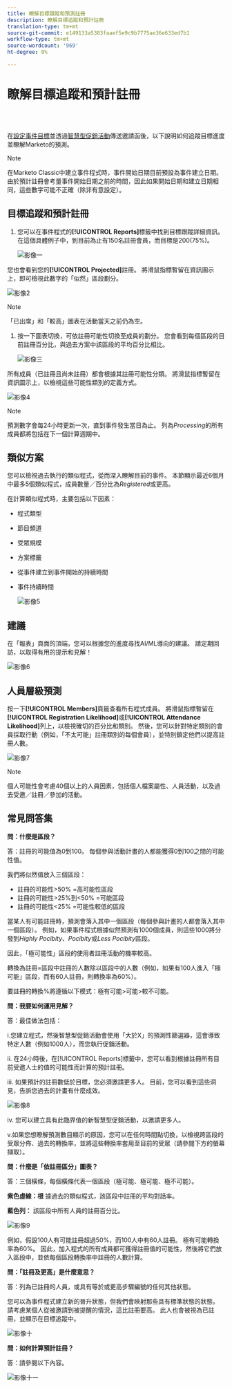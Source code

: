 ```yaml
---
title: 瞭解目標跟蹤和預測註冊
description: 瞭解目標追蹤和預計註冊
translation-type: tm+mt
source-git-commit: e149133a5383faaef5e9c9b7775ae36e633ed7b1
workflow-type: tm+mt
source-wordcount: '969'
ht-degree: 0%

---
```



# 瞭解目標追蹤和預計註冊

<br> 

在[設定事件目標](/help/sky/setting-event-goals.md)並透過[智慧型促銷活動](/help/sky/create-a-smart-campaign.md)傳送邀請函後，以下說明如何追蹤目標進度並瞭解Marketo的預測。

>[!NOTE]
>
>在Marketo Classic中建立事件程式時，事件開始日期目前預設為事件建立日期。 由於預計註冊會考量事件開始日期之前的時間，因此如果開始日期和建立日期相同，這些數字可能不正確（除非有意設定）。

## 目標追蹤和預計註冊

1. 您可以在事件程式的&#x200B;**[!UICONTROL Reports]**&#x200B;標籤中找到目標跟蹤詳細資訊。 在這個具體例子中，到目前為止有150名註冊會員，而目標是200(75%)。

   ![影像一](/help/sky/assets/predictive-audiences/understanding-goal-tracking-and-projected-registrations/understanding-goal-tracking-and-projected-registrations-1.png)

您也會看到您的&#x200B;**[!UICONTROL Projected]**&#x200B;註冊。 將滑鼠指標暫留在資訊圖示上，即可檢視此數字的「似然」區段劃分。

![影像2](/help/sky/assets/predictive-audiences/understanding-goal-tracking-and-projected-registrations/understanding-goal-tracking-and-projected-registrations-2.png)

>[!NOTE]
>
>「已出席」和「較高」圖表在活動當天之前仍為空。

1. 按一下圖表切換，可依註冊可能性切換至成員的劃分。 您會看到每個區段的目前註冊百分比，與過去方案中該區段的平均百分比相比。

   ![影像三](/help/sky/assets/predictive-audiences/understanding-goal-tracking-and-projected-registrations/understanding-goal-tracking-and-projected-registrations-3.png)

所有成員（已註冊且尚未註冊）都會根據其註冊可能性分類。 將滑鼠指標暫留在資訊圖示上，以檢視這些可能性類別的定義方式。

![影像4](/help/sky/assets/predictive-audiences/understanding-goal-tracking-and-projected-registrations/understanding-goal-tracking-and-projected-registrations-4.png)

>[!NOTE]
>
>預測數字會每24小時更新一次，直到事件發生當日為止。 列為&#x200B;_Processing_&#x200B;的所有成員都將包括在下一個計算週期中。

## 類似方案

您可以檢視過去執行的類似程式，從而深入瞭解目前的事件。 本節顯示最近6個月中最多5個類似程式，成員數量／百分比為&#x200B;_Registered_&#x200B;或更高。

在計算類似程式時，主要包括以下因素：

* 程式類型
* 節目頻道
* 受眾規模
* 方案標籤
* 從事件建立到事件開始的持續時間
* 事件持續時間

   ![影像5](/help/sky/assets/predictive-audiences/understanding-goal-tracking-and-projected-registrations/understanding-goal-tracking-and-projected-registrations-5.png)

## 建議

在「報表」頁面的頂端，您可以根據您的進度尋找AI/ML導向的建議。 請定期回訪，以取得有用的提示和見解！

![影像6](/help/sky/assets/predictive-audiences/understanding-goal-tracking-and-projected-registrations/understanding-goal-tracking-and-projected-registrations-6.png)

## 人員層級預測

按一下&#x200B;**[!UICONTROL Members]**&#x200B;頁籤查看所有程式成員。 將滑鼠指標暫留在&#x200B;**[!UICONTROL Registration Likelihood]**&#x200B;或&#x200B;**[!UICONTROL Attendance Likelihood]**&#x200B;列上，以檢視確切的百分比和類別。 然後，您可以針對特定類別的會員採取行動（例如，「不太可能」註冊類別的每個會員），並特別鎖定他們以提高註冊人數。

![影像7](/help/sky/assets/predictive-audiences/understanding-goal-tracking-and-projected-registrations/understanding-goal-tracking-and-projected-registrations-7.png)

>[!NOTE]
>
>個人可能性會考慮40個以上的人員因素，包括個人檔案屬性、人員活動，以及過去受邀／註冊／參加的活動。

## 常見問答集

**問：什麼是區段？**

答：註冊的可能值為0到100。 每個參與活動計畫的人都能獲得0到100之間的可能性值。

我們將似然值放入三個區段：

* 註冊的可能性>50% =高可能性區段
* 註冊的可能性>25%到&lt;50% =可能區段
* 註冊的可能性&lt;25% =可能性較低的區段

當某人有可能註冊時，預測會落入其中一個區段（每個參與計畫的人都會落入其中一個區段）。 例如，如果事件程式根據似然預測有1000個成員，則這些1000將分發到&#x200B;_Highly Pocibity_、_Pocibity_&#x200B;或&#x200B;_Less Pocibity_&#x200B;區段。

因此，「極可能性」區段的使用者註冊活動的機率較高。

轉換為註冊=區段中註冊的人數除以區段中的人數（例如，如果有100人進入「極可能」區段，而有60人註冊，則轉換率為60%）。

要註冊的轉換%將遵循以下模式：極有可能>可能>較不可能。

**問：我要如何運用見解？**

答：最佳做法包括：

i.您建立程式，然後智慧型促銷活動會使用「大於X」的預測性篩選器，這會導致特定人數（例如1000人），而您執行促銷活動。

ii. 在24小時後，在[!UICONTROL Reports]標籤中，您可以看到根據註冊所有目前受邀人士的值的可能性而計算的預計註冊。

iii. 如果預計的註冊數低於目標，您必須邀請更多人。 目前，您可以看到這些洞見，告訴您過去的計畫有什麼成效。

![影像8](/help/sky/assets/predictive-audiences/understanding-goal-tracking-and-projected-registrations/understanding-goal-tracking-and-projected-registrations-8.png)

iv. 您可以建立具有此臨界值的新智慧型促銷活動，以邀請更多人。

v.如果您想瞭解預測數目顯示的原因，您可以在任何時間點切換，以檢視跨區段的受眾分佈、過去的轉換率，並將這些轉換率套用至目前的受眾（請參閱下方的螢幕擷取）。

**問：什麼是「依註冊區分」圖表？**

答：三個橫條，每個橫條代表一個區段（極可能、極可能、極不可能）。

**紫色虛線：根** 據過去的類似程式，該區段中註冊的平均對話率。

**藍色列：** 該區段中所有人員的註冊百分比。

![影像9](/help/sky/assets/predictive-audiences/understanding-goal-tracking-and-projected-registrations/understanding-goal-tracking-and-projected-registrations-9.png)

例如，假設100人有可能註冊超過50%，而100人中有60人註冊。 極有可能轉換率為60%。 因此，加入程式的所有成員都可獲得註冊值的可能性，然後將它們放入區段中，並依每個區段轉換率中註冊的人數計算。

**問：「註冊及更高」是什麼意思？**

答：列為已註冊的人員，或具有等於或更高步驟編號的任何其他狀態。

您可以為事件程式建立新的晉升狀態，但我們會映射那些具有標準狀態的狀態。 請考慮某個人從被邀請到被提醒的情況，這比註冊要高。 此人也會被視為已註冊，並顯示在目標追蹤中。

![影像十](/help/sky/assets/predictive-audiences/understanding-goal-tracking-and-projected-registrations/understanding-goal-tracking-and-projected-registrations-10.png)

**問：如何計算預計註冊？**

答：請參閱以下內容。

![影像十一](/help/sky/assets/predictive-audiences/understanding-goal-tracking-and-projected-registrations/understanding-goal-tracking-and-projected-registrations-11.png)
